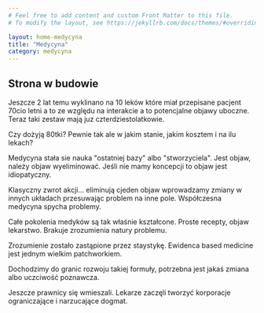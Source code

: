 ```yaml
---
# Feel free to add content and custom Front Matter to this file.
# To modify the layout, see https://jekyllrb.com/docs/themes/#overriding-theme-defaults

layout: home-medycyna
title: "Medycyna"
category: medycyna
---
```


## Strona w budowie

Jeszcze 2 lat temu wyklinano na 10 leków które miał przepisane pacjent 70cio letni a to ze względu na interakcie a to potencjalne objawy uboczne.
Teraz taki zestaw mają juz czterdziestolatkowie.

Czy dożyją 80tki? Pewnie tak ale w jakim stanie, jakim kosztem i na ilu lekach?

Medycyna stała sie nauka "ostatniej bazy" albo "stworzyciela".
Jest objaw, należy objaw wyeliminować. Jeśli nie mamy koncepcji to objaw jest idiopatyczny.

Klasyczny zwrot akcji... eliminują cjeden objaw wprowadzamy zmiany w innych układach przesuwając problem na inne pole.
Współczesna medycyna spycha problemy.

Całe pokolenia medyków są tak właśnie kształcone.
Proste recepty, objaw lekarstwo. Brakuje zrozumienia natury problemu.

Zrozumienie zostało zastąpione przez staystykę. Ewidenca based medicine jest jednym wielkim patchworkiem.

Dochodzimy do granic rozwoju takiej formuły, potrzebna jest jakaś zmiana albo uczciwość poznawcza.

Jeszcze prawnicy się wmieszali.
Lekarze zaczęli tworzyć korporacje ograniczające i narzucające dogmat.
